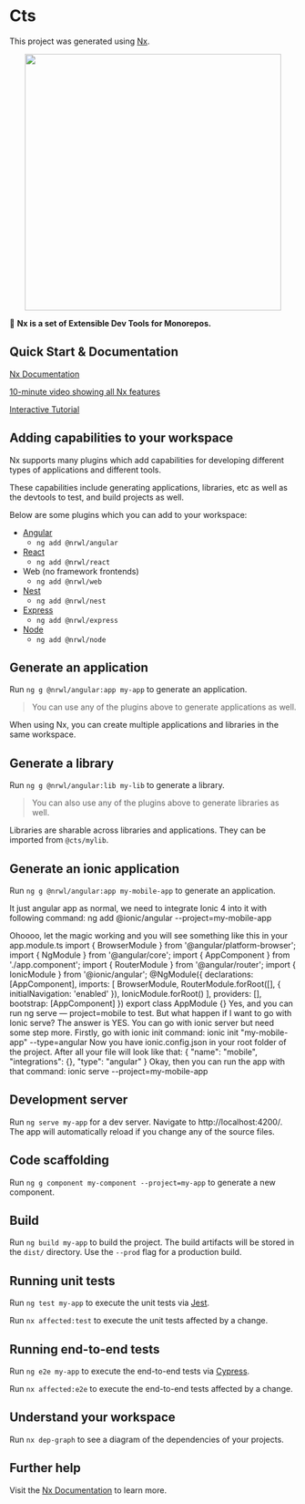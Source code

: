 # Cts

This project was generated using [Nx](https://nx.dev).

<p align="center"><img src="https://raw.githubusercontent.com/nrwl/nx/master/nx-logo.png" width="450"></p>

🔎 **Nx is a set of Extensible Dev Tools for Monorepos.**

## Quick Start & Documentation

[Nx Documentation](https://nx.dev/angular)

[10-minute video showing all Nx features](https://nx.dev/angular/getting-started/what-is-nx)

[Interactive Tutorial](https://nx.dev/angular/tutorial/01-create-application)

## Adding capabilities to your workspace

Nx supports many plugins which add capabilities for developing different types of applications and different tools.

These capabilities include generating applications, libraries, etc as well as the devtools to test, and build projects as well.

Below are some plugins which you can add to your workspace:

- [Angular](https://angular.io)
  - `ng add @nrwl/angular`
- [React](https://reactjs.org)
  - `ng add @nrwl/react`
- Web (no framework frontends)
  - `ng add @nrwl/web`
- [Nest](https://nestjs.com)
  - `ng add @nrwl/nest`
- [Express](https://expressjs.com)
  - `ng add @nrwl/express`
- [Node](https://nodejs.org)
  - `ng add @nrwl/node`

## Generate an application

Run `ng g @nrwl/angular:app my-app` to generate an application.

> You can use any of the plugins above to generate applications as well.

When using Nx, you can create multiple applications and libraries in the same workspace.

## Generate a library

Run `ng g @nrwl/angular:lib my-lib` to generate a library.

> You can also use any of the plugins above to generate libraries as well.

Libraries are sharable across libraries and applications. They can be imported from `@cts/mylib`.

## Generate an ionic application

Run `ng g @nrwl/angular:app my-mobile-app` to generate an application.

It just angular app as normal, we need to integrate Ionic 4 into it with following command:
ng add @ionic/angular --project=my-mobile-app

Ohoooo, let the magic working and you will see something like this in your app.module.ts
import { BrowserModule } from '@angular/platform-browser';
import { NgModule } from '@angular/core';
import { AppComponent } from './app.component';
import { RouterModule } from '@angular/router';
import { IonicModule } from '@ionic/angular';
@NgModule({
  declarations: [AppComponent],
  imports: [
    BrowserModule,
    RouterModule.forRoot([], { initialNavigation: 'enabled' }),
    IonicModule.forRoot()
  ],
  providers: [],
  bootstrap: [AppComponent]
})
export class AppModule {}
Yes, and you can run ng serve — project=mobile to test. But what happen if I want to go with Ionic serve?
The answer is YES. You can go with ionic server but need some step more. Firstly, go with ionic init command:
ionic init "my-mobile-app" --type=angular
Now you have ionic.config.json in your root folder of the project. After all your file will look like that:
{
  "name": "mobile",
  "integrations": {},
  "type": "angular"
}
Okay, then you can run the app with that command:
ionic serve --project=my-mobile-app

## Development server

Run `ng serve my-app` for a dev server. Navigate to http://localhost:4200/. The app will automatically reload if you change any of the source files.

## Code scaffolding

Run `ng g component my-component --project=my-app` to generate a new component.

## Build

Run `ng build my-app` to build the project. The build artifacts will be stored in the `dist/` directory. Use the `--prod` flag for a production build.

## Running unit tests

Run `ng test my-app` to execute the unit tests via [Jest](https://jestjs.io).

Run `nx affected:test` to execute the unit tests affected by a change.

## Running end-to-end tests

Run `ng e2e my-app` to execute the end-to-end tests via [Cypress](https://www.cypress.io).

Run `nx affected:e2e` to execute the end-to-end tests affected by a change.

## Understand your workspace

Run `nx dep-graph` to see a diagram of the dependencies of your projects.

## Further help

Visit the [Nx Documentation](https://nx.dev/angular) to learn more.

